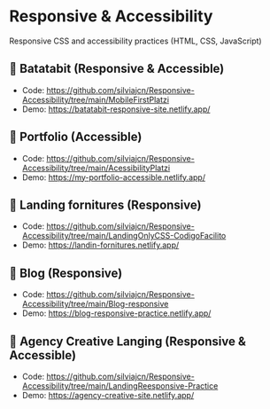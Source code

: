 # Responsive & Accessibility

Responsive CSS and accessibility practices (HTML, CSS, JavaScript)

## 📂 Batatabit (Responsive & Accessible)

- Code: https://github.com/silviajcn/Responsive-Accessibility/tree/main/MobileFirstPlatzi
- Demo: https://batatabit-responsive-site.netlify.app/

## 📂 Portfolio (Accessible) 

- Code: https://github.com/silviajcn/Responsive-Accessibility/tree/main/AcessibilityPlatzi
- Demo:  https://my-portfolio-accessible.netlify.app/

## 📂 Landing fornitures (Responsive)

- Code: https://github.com/silviajcn/Responsive-Accessibility/tree/main/LandingOnlyCSS-CodigoFacilito
- Demo: https://landin-fornitures.netlify.app/

## 📂 Blog (Responsive)

- Code: https://github.com/silviajcn/Responsive-Accessibility/tree/main/Blog-responsive
- Demo: https://blog-responsive-practice.netlify.app/

## 📂 Agency Creative Langing (Responsive & Accessible)

- Code: https://github.com/silviajcn/Responsive-Accessibility/tree/main/LandingReesponsive-Practice
- Demo: https://agency-creative-site.netlify.app/

